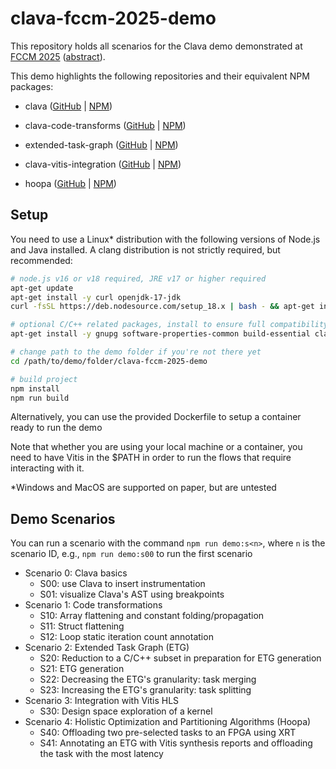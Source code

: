 # clava-fccm-2025-demo

This repository holds all scenarios for the Clava demo demonstrated at [FCCM 2025](https://www.fccm.org/) ([abstract](docs/FCCM_2025_Demo_Night.pdf)).

This demo highlights the following repositories and their equivalent NPM packages:

* clava ([GitHub](https://github.com/specs-feup/clava) | [NPM](https://www.npmjs.com/package/@specs-feup/clava))

* clava-code-transforms ([GitHub](https://github.com/specs-feup/clava-code-transforms) | [NPM](https://www.npmjs.com/package/@specs-feup/clava-code-transforms))

* extended-task-graph ([GitHub](https://github.com/specs-feup/extended-task-graph) | [NPM](https://www.npmjs.com/package/@specs-feup/extended-task-graph))

* clava-vitis-integration ([GitHub](https://github.com/specs-feup/clava-vitis-integration) | [NPM](https://www.npmjs.com/package/@specs-feup/clava-vitis-integration))

* hoopa  ([GitHub](https://github.com/specs-feup/hoopa) | [NPM](https://www.npmjs.com/package/@specs-feup/hoopa))

## Setup

You need to use a Linux* distribution with the following versions of Node.js and Java installed. A clang distribution is not strictly required, but recommended:

```bash
# node.js v16 or v18 required, JRE v17 or higher required
apt-get update
apt-get install -y curl openjdk-17-jdk
curl -fsSL https://deb.nodesource.com/setup_18.x | bash - && apt-get install -y nodejs

# optional C/C++ related packages, install to ensure full compatibility and reproducibility
apt-get install -y gnupg software-properties-common build-essential clang

# change path to the demo folder if you're not there yet
cd /path/to/demo/folder/clava-fccm-2025-demo

# build project
npm install
npm run build
```

Alternatively, you can use the provided Dockerfile to setup a container ready to run the demo

Note that whether you are using your local machine or a container, you need to have Vitis in the $PATH in order to run the flows that require interacting with it.

\*Windows and MacOS are supported on paper, but are untested

## Demo Scenarios

You can run a scenario with the command `npm run demo:s<n>`, where `n` is the scenario ID, e.g., `npm run demo:s00` to run the first scenario

* Scenario 0: Clava basics
  * S00: use Clava to insert instrumentation
  * S01: visualize Clava's AST using breakpoints
* Scenario 1: Code transformations
  * S10: Array flattening and constant folding/propagation
  * S11: Struct flattening
  * S12: Loop static iteration count annotation
* Scenario 2: Extended Task Graph (ETG)
  * S20: Reduction to a C/C++ subset in preparation for ETG generation
  * S21: ETG generation
  * S22: Decreasing the ETG's granularity: task merging
  * S23: Increasing the ETG's granularity: task splitting
* Scenario 3: Integration with Vitis HLS
  * S30: Design space exploration of a kernel
* Scenario 4: Holistic Optimization and Partitioning Algorithms (Hoopa)
  * S40: Offloading two pre-selected tasks to an FPGA using XRT
  * S41: Annotating an ETG with Vitis synthesis reports and offloading the task with the most latency
